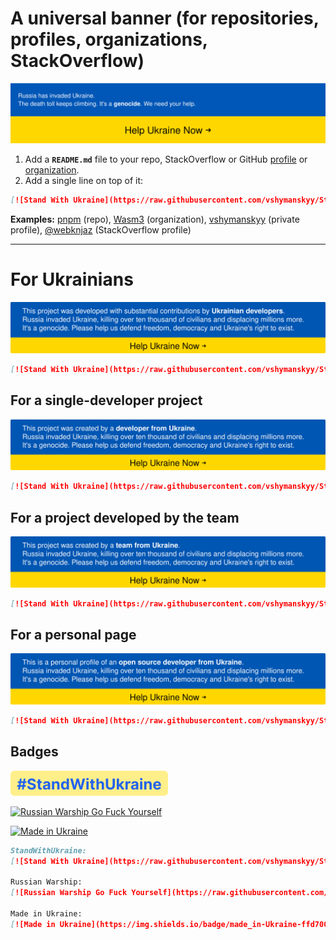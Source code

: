 # A universal banner (for repositories, profiles, organizations, StackOverflow)

[![Stand With Ukraine](https://raw.githubusercontent.com/vshymanskyy/StandWithUkraine/main/banner2-direct.svg)](https://stand-with-ukraine.pp.ua)

1. Add a **`README.md`** file to your repo, StackOverflow or GitHub [profile](https://docs.github.com/en/account-and-profile/setting-up-and-managing-your-github-profile/customizing-your-profile/managing-your-profile-readme) or [organization](https://docs.github.com/en/organizations/collaborating-with-groups-in-organizations/customizing-your-organizations-profile).
2. Add a single line on top of it:

```md
[![Stand With Ukraine](https://raw.githubusercontent.com/vshymanskyy/StandWithUkraine/main/banner2-direct.svg)](https://stand-with-ukraine.pp.ua)
```

**Examples:** [pnpm](https://github.com/pnpm/pnpm#readme) (repo), [Wasm3](https://github.com/wasm3) (organization), [vshymanskyy](https://github.com/vshymanskyy) (private profile), [@webknjaz](https://stackoverflow.com/users/595220/webknjaz?tab=profile) (StackOverflow profile)

---

# For Ukrainians

[![Stand With Ukraine](https://raw.githubusercontent.com/vshymanskyy/StandWithUkraine/main/banner-direct.svg)](https://stand-with-ukraine.pp.ua)
```md
[![Stand With Ukraine](https://raw.githubusercontent.com/vshymanskyy/StandWithUkraine/main/banner-direct.svg)](https://stand-with-ukraine.pp.ua)
```

## For a single-developer project

[![Stand With Ukraine](https://raw.githubusercontent.com/vshymanskyy/StandWithUkraine/main/banner-direct-single.svg)](https://stand-with-ukraine.pp.ua)
```md
[![Stand With Ukraine](https://raw.githubusercontent.com/vshymanskyy/StandWithUkraine/main/banner-direct-single.svg)](https://stand-with-ukraine.pp.ua)
```

## For a project developed by the team

[![Stand With Ukraine](https://raw.githubusercontent.com/vshymanskyy/StandWithUkraine/main/banner-direct-team.svg)](https://stand-with-ukraine.pp.ua)
```md
[![Stand With Ukraine](https://raw.githubusercontent.com/vshymanskyy/StandWithUkraine/main/banner-direct-team.svg)](https://stand-with-ukraine.pp.ua)
```


## For a personal page

[![Stand With Ukraine](https://raw.githubusercontent.com/vshymanskyy/StandWithUkraine/main/banner-personal-page.svg)](https://stand-with-ukraine.pp.ua)
```md
[![Stand With Ukraine](https://raw.githubusercontent.com/vshymanskyy/StandWithUkraine/main/banner-personal-page.svg)](https://stand-with-ukraine.pp.ua)
```

## Badges

[![Stand With Ukraine](https://raw.githubusercontent.com/vshymanskyy/StandWithUkraine/main/badges/StandWithUkraine.svg)](https://stand-with-ukraine.pp.ua)

[![Russian Warship Go Fuck Yourself](https://raw.githubusercontent.com/vshymanskyy/StandWithUkraine/main/badges/RussianWarship.svg)](https://stand-with-ukraine.pp.ua)

[![Made in Ukraine](https://img.shields.io/badge/made_in-Ukraine-ffd700.svg?labelColor=0057b7)](https://stand-with-ukraine.pp.ua)

```md
StandWithUkraine:
[![Stand With Ukraine](https://raw.githubusercontent.com/vshymanskyy/StandWithUkraine/main/badges/StandWithUkraine.svg)](https://stand-with-ukraine.pp.ua)

Russian Warship:
[![Russian Warship Go Fuck Yourself](https://raw.githubusercontent.com/vshymanskyy/StandWithUkraine/main/badges/RussianWarship.svg)](https://stand-with-ukraine.pp.ua)

Made in Ukraine:
[![Made in Ukraine](https://img.shields.io/badge/made_in-Ukraine-ffd700.svg?labelColor=0057b7)](https://stand-with-ukraine.pp.ua)

```

